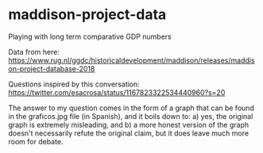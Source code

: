 # maddison-project-data
Playing with long term comparative GDP numbers

Data from here: https://www.rug.nl/ggdc/historicaldevelopment/maddison/releases/maddison-project-database-2018

Questions inspired by this conversation: https://twitter.com/esacrosa/status/1167823322534440960?s=20

The answer to my question comes in the form of a graph that can be found in the graficos.jpg file (in Spanish), and it boils down to: a) yes, the original graph is extremely misleading, and b) a more honest version of the graph doesn't necessarily refute the original claim, but it does leave much more room for debate.
